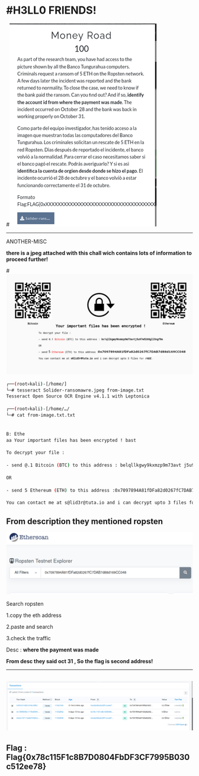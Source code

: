 # #H3LL0 FRIENDS!
#![image](chall.png)

----
ANOTHER-MISC

**there is a jpeg attached with this chall wich contains lots of information to proceed further!**

#![image](chall/Solider-ransomawre.jpeg)

```bash
┌──(root💀kali)-[/home/]
└─# tesseract Solider-ransomawre.jpeg from-image.txt                                     130 ⨯
Tesseract Open Source OCR Engine v4.1.1 with Leptonica
                                                                                               
┌──(root💀kali)-[/home/…/
└─# cat from-image.txt.txt       
   

B: Ethe
aa Your important files has been encrypted ! bast

To decrypt your file :

- send @.1 Bitcoin (BTC) to this address : belqllkgwy9kxmzp9m73avt j5u97w5268gl15ngf8e

OR

- send 5 Ethereum (ETH) to this address :0x7097894A81fDFa82d0267fC7DAB7d88d169CC048

You can contact me at s@lid3r@tuta.io and i can decrypt upto 3 files for FREE.
 ```
 
 **From description they mentioned ropsten**
 ----
 ![image](ropsten.png)
 
 Search ropsten 
 
 1.copy the eth address 
 
 2.paste and search 

 3.check the traffic
 
 Desc : **where the payment was made**
 
 **From desc they said oct 31 , So the flag is second address!**
 
 ----
 
 ![image](ropsten1.png)
 ---
 
 
## Flag : Flag{0x78c115F1c8B7D0804FbDF3CF7995B030c512ee78}

